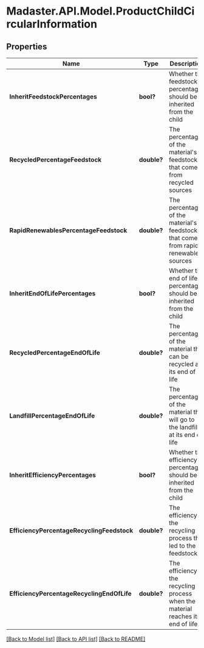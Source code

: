 # Madaster.API.Model.ProductChildCircularInformation
## Properties

Name | Type | Description | Notes
------------ | ------------- | ------------- | -------------
**InheritFeedstockPercentages** | **bool?** | Whether the feedstock percentages should be inherited from the child | [optional] 
**RecycledPercentageFeedstock** | **double?** | The percentage of the material&#39;s feedstock that comes from recycled sources | [optional] 
**RapidRenewablesPercentageFeedstock** | **double?** | The percentage of the material&#39;s feedstock that comes from rapidly renewable sources | [optional] 
**InheritEndOfLifePercentages** | **bool?** | Whether the end of life percentages should be inherited from the child | [optional] 
**RecycledPercentageEndOfLife** | **double?** | The percentage of the material that can be recycled at its end of life | [optional] 
**LandfillPercentageEndOfLife** | **double?** | The percentage of the material that will go to the landfill at its end of life | [optional] 
**InheritEfficiencyPercentages** | **bool?** | Whether the efficiency percentages should be inherited from the child | [optional] 
**EfficiencyPercentageRecyclingFeedstock** | **double?** | The efficiency of the recycling process that led to the feedstock | [optional] 
**EfficiencyPercentageRecyclingEndOfLife** | **double?** | The efficiency of the recycling process when the material reaches its end of life | [optional] 

[[Back to Model list]](../README.md#documentation-for-models) [[Back to API list]](../README.md#documentation-for-api-endpoints) [[Back to README]](../README.md)

